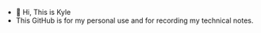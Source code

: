 - 👋 Hi, This is Kyle
- This GitHub is for my personal use and for recording my technical notes.

<!---
ckw1206/ckw1206 is a ✨ special ✨ repository because its `README.md` (this file) appears on your GitHub profile.
You can click the Preview link to take a look at your changes.
--->
